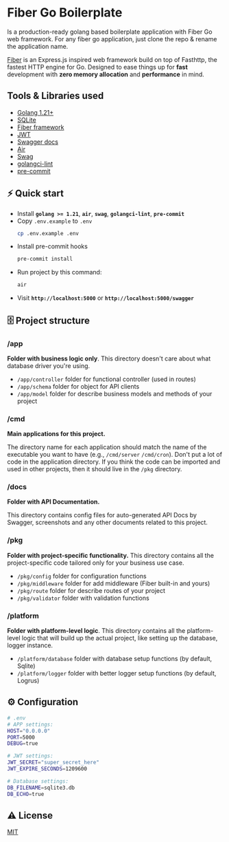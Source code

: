 # Fiber Go Boilerplate

Is a production-ready golang based boilerplate application with Fiber Go web framework.
For any fiber go application, just clone the repo & rename the application name.

[Fiber](https://gofiber.io/) is an Express.js inspired web framework build on top of Fasthttp, the fastest HTTP engine for Go. Designed to ease things up for **fast** development with **zero memory allocation** and **performance** in mind.

## Tools & Libraries used
- [Golang 1.21+](https://golang.org/doc/go1.21)
- [SQLite](https://www.sqlite.org)
- [Fiber framework](https://github.com/gofiber/fiber)
- [JWT](https://github.com/golang-jwt/jwt)
- [Swagger docs](https://swagger.io)
- [Air](https://github.com/cosmtrek/air)
- [Swag](https://github.com/swaggo/swag)
- [golangci-lint](https://golangci-lint.run)
- [pre-commit](https://pre-commit.com)

## ⚡️ Quick start
- Install **`golang >= 1.21`**, **`air`**, **`swag`**, **`golangci-lint`**, **`pre-commit`**
- Copy `.env.example` to `.env`
  ```bash
  cp .env.example .env
  ```
- Install pre-commit hooks
  ```bash
  pre-commit install
  ```
- Run project by this command:
  ```bash
  air
  ```
- Visit **`http://localhost:5000`** or **`http://localhost:5000/swagger`**

## 🗄 Project structure

### /app

**Folder with business logic only**. This directory doesn't care about what database driver you're using.

- `/app/controller` folder for functional controller (used in routes)
- `/app/schema` folder for object for API clients
- `/app/model` folder for describe business models and methods of your project

### /cmd
**Main applications for this project.**

The directory name for each application should match the name of the executable you want to have (e.g., `/cmd/server` `/cmd/cron`).
Don't put a lot of code in the application directory. If you think the code can be imported and used in other projects,
then it should live in the `/pkg` directory.

### /docs

**Folder with API Documentation.**

This directory contains config files for auto-generated API Docs by Swagger, screenshots
and any other documents related to this project.

### /pkg

**Folder with project-specific functionality.** This directory contains all the project-specific code tailored only for your business use case.

- `/pkg/config` folder for configuration functions
- `/pkg/middleware` folder for add middleware (Fiber built-in and yours)
- `/pkg/route` folder for describe routes of your project
- `/pkg/validator` folder with validation functions

### /platform

**Folder with platform-level logic**. This directory contains all the platform-level logic that will build up the actual project,
like setting up the database, logger instance.

- `/platform/database` folder with database setup functions (by default, Sqlite)
- `/platform/logger` folder with better logger setup functions (by default, Logrus)

## ⚙️ Configuration

```bash
# .env
# APP settings:
HOST="0.0.0.0"
PORT=5000
DEBUG=true

# JWT settings:
JWT_SECRET="super_secret_here"
JWT_EXPIRE_SECONDS=1209600

# Database settings:
DB_FILENAME=sqlite3.db
DB_ECHO=true
```

## ⚠️ License

[MIT](https://opensource.org/licenses/MIT)
